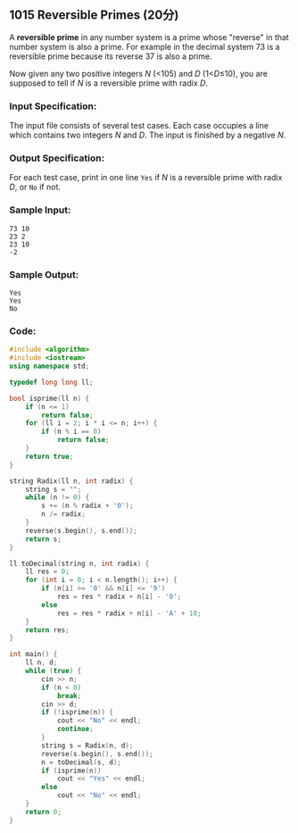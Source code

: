 ##  **1015** **Reversible Primes** (20分)

A **reversible prime** in any number system is a prime whose "reverse" in that number system is also a prime. For example in the decimal system 73 is a reversible prime because its reverse 37 is also a prime.

Now given any two positive integers *N* (<105) and *D* (1<*D*≤10), you are supposed to tell if *N* is a reversible prime with radix *D*.

### Input Specification:

The input file consists of several test cases. Each case occupies a line which contains two integers *N* and *D*. The input is finished by a negative *N*.

### Output Specification:

For each test case, print in one line `Yes` if *N* is a reversible prime with radix *D*, or `No` if not.

### Sample Input:

```in
73 10
23 2
23 10
-2
```

### Sample Output:

```out
Yes
Yes
No
```

### Code:

```c++
#include <algorithm>
#include <iostream>
using namespace std;

typedef long long ll;

bool isprime(ll n) {
    if (n <= 1)
        return false;
    for (ll i = 2; i * i <= n; i++) {
        if (n % i == 0)
            return false;
    }
    return true;
}

string Radix(ll n, int radix) {
    string s = "";
    while (n != 0) {
        s += (n % radix + '0');
        n /= radix;
    }
    reverse(s.begin(), s.end());
    return s;
}

ll toDecimal(string n, int radix) {
    ll res = 0;
    for (int i = 0; i < n.length(); i++) {
        if (n[i] >= '0' && n[i] <= '9')
            res = res * radix + n[i] - '0';
        else
            res = res * radix + n[i] - 'A' + 10;
    }
    return res;
}

int main() {
    ll n, d;
    while (true) {
        cin >> n;
        if (n < 0)
            break;
        cin >> d;
        if (!isprime(n)) {
            cout << "No" << endl;
            continue;
        }
        string s = Radix(n, d);
        reverse(s.begin(), s.end());
        n = toDecimal(s, d);
        if (isprime(n))
            cout << "Yes" << endl;
        else
            cout << "No" << endl;
    }
    return 0;
}
```


